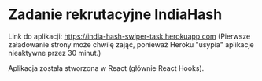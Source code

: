 # Zadanie rekrutacyjne IndiaHash

Link do aplikacji: https://india-hash-swiper-task.herokuapp.com
(Pierwsze załadowanie strony może chwilę zająć, ponieważ Heroku "usypia" aplikacje nieaktywne przez 30 minut.)

Aplikacja została stworzona w React (głównie React Hooks).
